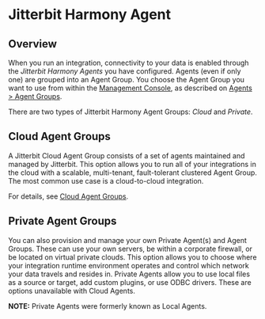# Jitterbit Harmony Agent

## Overview

When you run an integration, connectivity to your data is enabled
through the *Jitterbit Harmony Agents* you have configured. Agents (even
if only one) are grouped into an Agent Group. You choose the Agent Group
you want to use from within
the <a href="https://login.jitterbit.com/" class="external-link"
rel="nofollow">Management Console</a>, as described on [Agents \> Agent
Groups](https://success.jitterbit.com/display/DOC/Agents+%3E+Agent+Groups).

There are two types of Jitterbit Harmony Agent Groups: *Cloud* and
*Private*.

## Cloud Agent Groups

A Jitterbit Cloud Agent Group consists of a set of agents maintained and
managed by Jitterbit. This option allows you to run all of your
integrations in the cloud with a scalable, multi-tenant, fault-tolerant
clustered Agent Group. The most common use case is a cloud-to-cloud
integration.

For details, see [Cloud Agent Groups](https://success.jitterbit.com/display/DOC/Cloud+Agent+Groups). 

## Private Agent Groups

You can also provision and manage your own Private Agent(s) and Agent
Groups. These can use your own servers, be within a corporate firewall,
or be located on virtual private clouds. This option allows you to
choose where your integration runtime environment operates and control
which network your data travels and resides in. Private Agents allow you
to use local files as a source or target, add custom plugins, or use
ODBC drivers. These are options unavailable with Cloud Agents.

<div
class="confluence-information-macro confluence-information-macro-information conf-macro output-block"
hasbody="true" macro-name="info">

<span
class="aui-icon aui-icon-small aui-iconfont-info confluence-information-macro-icon">
</span>

<div class="confluence-information-macro-body">

**NOTE:** Private Agents were formerly known as Local Agents.

</div>

</div>
